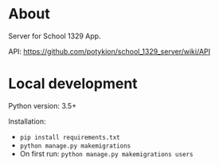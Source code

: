 # About

Server for School 1329 App.

API: https://github.com/potykion/school_1329_server/wiki/API


# Local development

Python version: 3.5+

Installation:
- ```pip install requirements.txt```
- ```python manage.py makemigrations```
- On first run: ```python manage.py makemigrations users```
